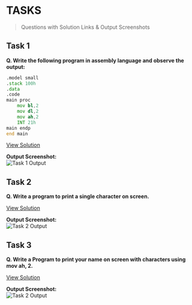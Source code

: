# TASKS
> Questions with Solution Links & Output Screenshots  
## Task 1  
**Q. Write the following program in assembly language and observe the output:**  
```asm
.model small  
.stack 100h  
.data  
.code  
main proc  
    mov bl,2  
    mov dl,2  
    mov ah,2  
    INT 21h  
main endp  
end main
```
[View Solution](#)  

**Output Screenshot:**  
![Task 1 Output](./task1/output.png)  


## Task 2  
**Q. Write a program to print a single character on screen.**  

[View Solution](#)  

**Output Screenshot:**  
![Task 2 Output](./task2/output.png)  


## Task 3
**Q. Write a Program to print your name on screen with characters using mov ah, 2.**  

[View Solution](#)  

**Output Screenshot:**  
![Task 2 Output](./task2/output.png)  
